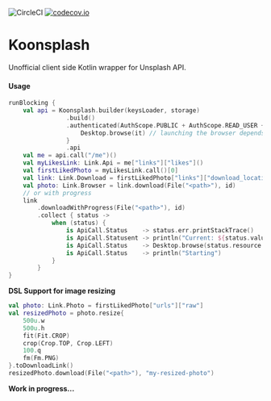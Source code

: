 ![CircleCI](https://circleci.com/gh/criske/koonsplash.svg?style=svg) [![codecov.io](https://codecov.io/github/criske/koonsplash/coverage.svg?branch=master)](https://codecov.io/github/criske/koonsplash)
    
# **Koonsplash**

Unofficial client side Kotlin wrapper for Unsplash API. 

#### Usage

```kotlin
runBlocking {
    val api = Koonsplash.builder(keysLoader, storage)
                .build()
                .authenticated(AuthScope.PUBLIC + AuthScope.READ_USER + AuthScope.WRITE_USER){
                    Desktop.browse(it) // launching the browser depends on platform
                }    
                .api
    val me = api.call("/me")()
    val myLikesLink: Link.Api = me["links"]["likes"]()
    val firstLikedPhoto = myLikesLink.call()[0]
    val link: Link.Download = firstLikedPhoto["links"]["download_location"]()
    val photo: Link.Browser = link.download(File("<path>"), id)
    // or with progress
    link
        .downloadWithProgress(File("<path>"), id)
        .collect { status ->
            when (status) {
                is ApiCall.Status    -> status.err.printStackTrace()
                is ApiCall.Statusent -> println("Current: ${status.value}%")
                is ApiCall.Status    -> Desktop.browse(status.resource.url)
                is ApiCall.Status    -> println("Starting")
            }
        }
}        
```
**DSL Support for image resizing**
```kotlin
val photo: Link.Photo = firstLikedPhoto["urls"]["raw"]
val resizedPhoto = photo.resize{
    500u.w
    500u.h
    fit(Fit.CROP)
    crop(Crop.TOP, Crop.LEFT)
    100.q
    fm(Fm.PNG)
}.toDownloadLink()
resizedPhoto.download(File("<path>"), "my-resized-photo")
```

**Work in progress...**

